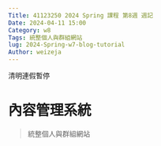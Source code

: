 ```yaml
---
Title: 41123250 2024 Spring 課程 第8週 週記
Date: 2024-04-11 15:00
Category: w8
Tags: 統整個人與群組網站
lug: 2024-Spring-w7-blog-tutorial
Author: weizeja
---
```


清明連假暫停

<!-- PELICAN_END_SUMMARY -->

# 內容管理系統
>統整個人與群組網站